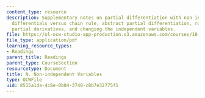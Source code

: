 ```yaml
---
content_type: resource
description: Supplementary notes on partial differentiation with non-independent variables,
  differentials versus chain rule, abstract partial differentiation, rules relating
  partial derivatives, and changing the independent variables.
file: https://ol-ocw-studio-app-production.s3.amazonaws.com/courses/18-02-multivariable-calculus-fall-2007/8515a1da4c8e0b043740c8b7e32775f1_non_ind_variable.pdf
file_type: application/pdf
learning_resource_types:
- Readings
parent_title: Readings
parent_type: CourseSection
resourcetype: Document
title: N. Non-independent Variables
type: OCWFile
uid: 8515a1da-4c8e-0b04-3740-c8b7e32775f1
---
```

